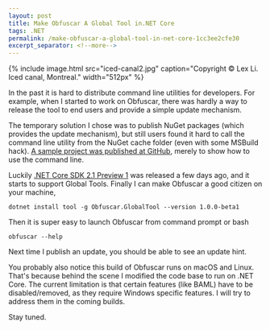 ```yaml
---
layout: post
title: Make Obfuscar A Global Tool in.NET Core
tags: .NET
permalink: /make-obfuscar-a-global-tool-in-net-core-1cc3ee2cfe30
excerpt_separator: <!--more-->
---
```

{% include image.html
src="iced-canal2.jpg" caption="Copyright © Lex Li. Iced canal, Montreal." width="512px" %}

In the past it is hard to distribute command line utilities for developers. For example, when I started to work on Obfuscar, there was hardly a way to release the tool to end users and provide a simple update mechanism.

The temporary solution I chose was to publish NuGet packages (which provides the update mechanism), but still users found it hard to call the command line utility from the NuGet cache folder (even with some MSBuild hack). [A sample project was published at GitHub](https://github.com/lextm/obfuscar_example), merely to show how to use the command line.
<!--more-->

Luckily [.NET Core SDK 2.1 Preview 1](https://blogs.msdn.microsoft.com/dotnet/2018/02/27/announcing-net-core-2-1-preview-1/) was released a few days ago, and it starts to support Global Tools. Finally I can make Obfuscar a good citizen on your machine,

``` batch
dotnet install tool -g Obfuscar.GlobalTool --version 1.0.0-beta1
```

Then it is super easy to launch Obfuscar from command prompt or bash

```
obfuscar --help
```

Next time I publish an update, you should be able to see an update hint.

You probably also notice this build of Obfuscar runs on macOS and Linux. That's because behind the scene I modified the code base to run on .NET Core. The current limitation is that certain features (like BAML) have to be disabled/removed, as they require Windows specific features. I will try to address them in the coming builds.

Stay tuned.
